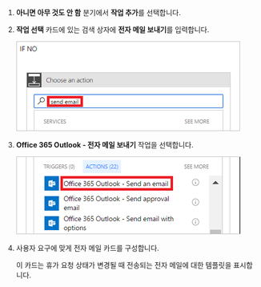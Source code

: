 1. **아니면 아무 것도 안 함** 분기에서 **작업 추가**를 선택합니다.
2. **작업 선택** 카드에 있는 검색 상자에 **전자 메일 보내기**를 입력합니다.
   
    ![전자 메일 작업 검색](media/modern-approvals/search-send-email-no.png)
3. **Office 365 Outlook - 전자 메일 보내기** 작업을 선택합니다.
   
    ![전자 메일 보내기 작업을 선택합니다.](media/modern-approvals/select-send-email-no.png)
4. 사용자 요구에 맞게 전자 메일 카드를 구성합니다.
   
     이 카드는 휴가 요청 상태가 변경될 때 전송되는 전자 메일에 대한 템플릿을 표시합니다.

